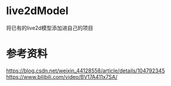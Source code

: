 # live2dModel
将已有的live2d模型添加进自己的项目

# 参考资料
https://blog.csdn.net/weixin_44128558/article/details/104792345
https://www.bilibili.com/video/BV17A411x7SA/
